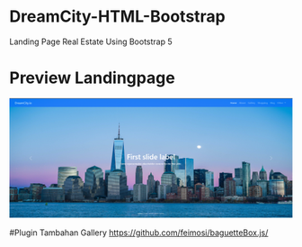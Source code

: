 # DreamCity-HTML-Bootstrap
Landing Page Real Estate Using Bootstrap 5

# Preview Landingpage
<img src="https://github.com/aqsajimmy/DreamCity-HTML-Bootstrap/blob/main/Screenshot_62.png">

#Plugin Tambahan Gallery
https://github.com/feimosi/baguetteBox.js/
